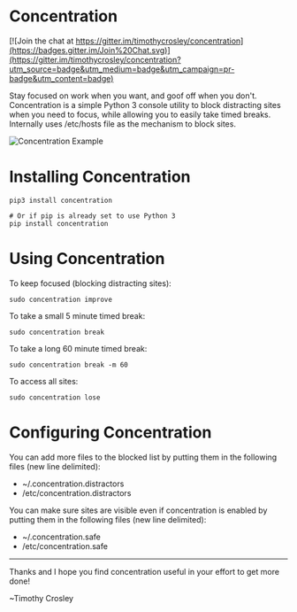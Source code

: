Concentration
============================
[![Join the chat at https://gitter.im/timothycrosley/concentration](https://badges.gitter.im/Join%20Chat.svg)](https://gitter.im/timothycrosley/concentration?utm_source=badge&utm_medium=badge&utm_campaign=pr-badge&utm_content=badge)

Stay focused on work when you want, and goof off when you don't. Concentration is a simple
Python 3 console utility to block distracting sites when you need to focus, while allowing you to easily
take timed breaks. Internally uses /etc/hosts file as the mechanism to block sites.

![Concentration Example](https://raw.github.com/timothycrosley/concentration/develop/example.gif)


Installing Concentration
============================

    pip3 install concentration

    # Or if pip is already set to use Python 3
    pip install concentration


Using Concentration
============================

To keep focused (blocking distracting sites):

    sudo concentration improve

To take a small 5 minute timed break:

    sudo concentration break

To take a long 60 minute timed break:

    sudo concentration break -m 60

To access all sites:

    sudo concentration lose


Configuring Concentration
============================

You can add more files to the blocked list by putting them in the following files (new line delimited):
- ~/.concentration.distractors
- /etc/concentration.distractors


You can make sure sites are visible even if concentration is enabled by putting them in the following files (new line delimited):
- ~/.concentration.safe
- /etc/concentration.safe

--------------------------------------------

Thanks and I hope you find concentration useful in your effort to get more done!

~Timothy Crosley
